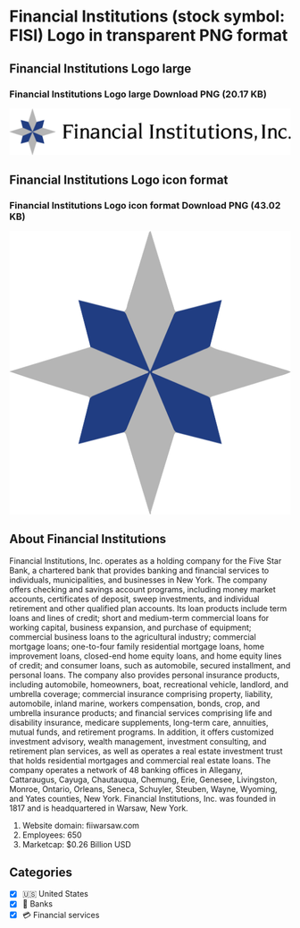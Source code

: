# Financial Institutions (stock symbol: FISI) Logo in transparent PNG format

## Financial Institutions Logo large

### Financial Institutions Logo large Download PNG (20.17 KB)

![Financial Institutions Logo large Download PNG (20.17 KB)](/img/orig/FISI_BIG-91d3522d.png)

## Financial Institutions Logo icon format

### Financial Institutions Logo icon format Download PNG (43.02 KB)

![Financial Institutions Logo icon format Download PNG (43.02 KB)](/img/orig/FISI-eea67422.png)

## About Financial Institutions

Financial Institutions, Inc. operates as a holding company for the Five Star Bank, a chartered bank that provides banking and financial services to individuals, municipalities, and businesses in New York. The company offers checking and savings account programs, including money market accounts, certificates of deposit, sweep investments, and individual retirement and other qualified plan accounts. Its loan products include term loans and lines of credit; short and medium-term commercial loans for working capital, business expansion, and purchase of equipment; commercial business loans to the agricultural industry; commercial mortgage loans; one-to-four family residential mortgage loans, home improvement loans, closed-end home equity loans, and home equity lines of credit; and consumer loans, such as automobile, secured installment, and personal loans. The company also provides personal insurance products, including automobile, homeowners, boat, recreational vehicle, landlord, and umbrella coverage; commercial insurance comprising property, liability, automobile, inland marine, workers compensation, bonds, crop, and umbrella insurance products; and financial services comprising life and disability insurance, medicare supplements, long-term care, annuities, mutual funds, and retirement programs. In addition, it offers customized investment advisory, wealth management, investment consulting, and retirement plan services, as well as operates a real estate investment trust that holds residential mortgages and commercial real estate loans. The company operates a network of 48 banking offices in Allegany, Cattaraugus, Cayuga, Chautauqua, Chemung, Erie, Genesee, Livingston, Monroe, Ontario, Orleans, Seneca, Schuyler, Steuben, Wayne, Wyoming, and Yates counties, New York. Financial Institutions, Inc. was founded in 1817 and is headquartered in Warsaw, New York.

1. Website domain: fiiwarsaw.com
2. Employees: 650
3. Marketcap: $0.26 Billion USD


## Categories
- [x] 🇺🇸 United States
- [x] 🏦 Banks
- [x] 💳 Financial services

